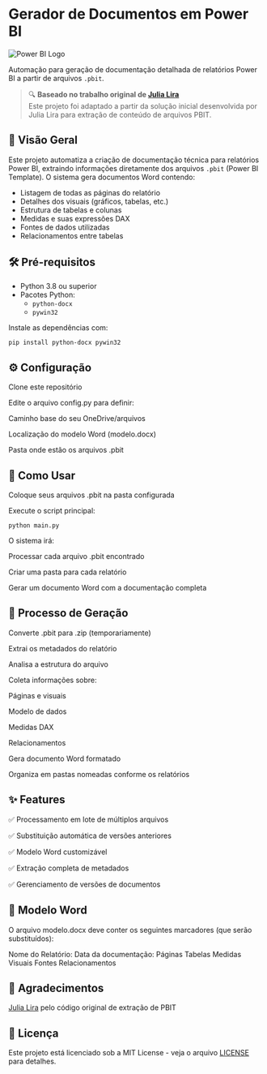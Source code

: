 
#  Gerador de Documentos em Power BI 

![Power BI Logo](https://upload.wikimedia.org/wikipedia/commons/thumb/c/cf/Power_bi_logo_black.svg/1200px-Power_bi_logo_black.svg.png)

Automação para geração de documentação detalhada de relatórios Power BI a partir de arquivos `.pbit`.

> 🔍 **Baseado no trabalho original de [Julia Lira](https://github.com/data-ju/Power_BI_Documentation)**  
> Este projeto foi adaptado a partir da solução inicial desenvolvida por Julia Lira para extração de conteúdo de arquivos PBIT.

## 📌 Visão Geral

Este projeto automatiza a criação de documentação técnica para relatórios Power BI, extraindo informações diretamente dos arquivos `.pbit` (Power BI Template). O sistema gera documentos Word contendo:

- Listagem de todas as páginas do relatório
- Detalhes dos visuais (gráficos, tabelas, etc.)
- Estrutura de tabelas e colunas
- Medidas e suas expressões DAX
- Fontes de dados utilizadas
- Relacionamentos entre tabelas

## 🛠️ Pré-requisitos

- Python 3.8 ou superior
- Pacotes Python:
  - `python-docx`
  - `pywin32`

Instale as dependências com:
```bash
pip install python-docx pywin32
```

## ⚙️ Configuração
Clone este repositório

Edite o arquivo config.py para definir:

Caminho base do seu OneDrive/arquivos

Localização do modelo Word (modelo.docx)

Pasta onde estão os arquivos .pbit

## 🚀 Como Usar
Coloque seus arquivos .pbit na pasta configurada

Execute o script principal:
```
python main.py
```

O sistema irá:

Processar cada arquivo .pbit encontrado

Criar uma pasta para cada relatório

Gerar um documento Word com a documentação completa

## 🔄 Processo de Geração

Converte .pbit para .zip (temporariamente)

Extrai os metadados do relatório

Analisa a estrutura do arquivo

Coleta informações sobre:

Páginas e visuais

Modelo de dados

Medidas DAX

Relacionamentos

Gera documento Word formatado

Organiza em pastas nomeadas conforme os relatórios

## ✨ Features

✅ Processamento em lote de múltiplos arquivos

✅ Substituição automática de versões anteriores

✅ Modelo Word customizável

✅ Extração completa de metadados

✅ Gerenciamento de versões de documentos

## 📝 Modelo Word

O arquivo modelo.docx deve conter os seguintes marcadores (que serão substituídos):


Nome do Relatório:
Data da documentação:
Páginas
Tabelas
Medidas
Visuais
Fontes
Relacionamentos 

## 🙏 Agradecimentos
[Julia Lira](https://github.com/data-ju/Power_BI_Documentation) pelo código original de extração de PBIT


## 📄 Licença
Este projeto está licenciado sob a MIT License - veja o arquivo [LICENSE](https://github.com/adilsonssdev/Gerando_DocPBIX_Via_PYTHON/edit/main/License) para detalhes.
